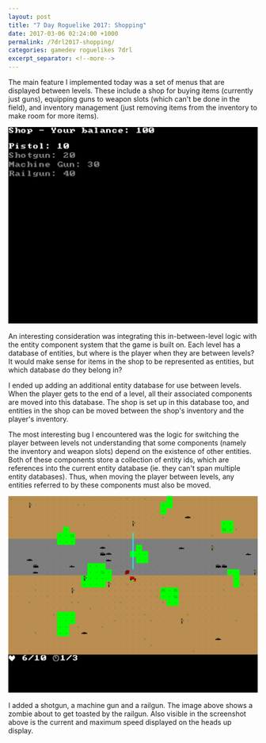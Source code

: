 ```yaml
---
layout: post
title: "7 Day Roguelike 2017: Shopping"
date: 2017-03-06 02:24:00 +1000
permalink: /7drl2017-shopping/
categories: gamedev roguelikes 7drl
excerpt_separator: <!--more-->
---
```


The main feature I implemented today was a set of menus that are displayed
between levels. These include a shop for buying items (currently just guns),
equipping guns to weapon slots (which can't be done in the field), and
inventory management (just removing items from the inventory to make room for
more items).

![screenshot](/images/7drl2017-shopping/shop.png)
<!--more-->

An interesting consideration was integrating this in-between-level logic with the
entity component system that the game is built on. Each level has a database of
entities, but where is the player when they are between levels? It would make
sense for items in the shop to be represented as entities, but which database do
they belong in?

I ended up adding an additional entity database for use between levels. When the
player gets to the end of a level, all their associated components are moved
into this database. The shop is set up in this database too, and entities in the
shop can be moved between the shop's inventory and the player's inventory.

The most interesting bug I encountered was the logic for switching the player
between levels not understanding that some components (namely the inventory and
weapon slots) depend on the existence of other entities. Both of these
components store a collection of entity ids, which are references into the
current entity database (ie. they can't span multiple entity databases). Thus,
when moving the player between levels, any entities referred to by these
components must also be moved.

![screenshot](/images/7drl2017-shopping/railgun.png)

I added a shotgun, a machine gun and a railgun. The image above shows a
zombie about to get toasted by the railgun. Also visible in the screenshot above
is the current and maximum speed displayed on the heads up display.
